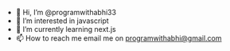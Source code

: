 - 👋 Hi, I’m @programwithabhi33
- 👀 I’m interested in javascript
- 🌱 I’m currently learning next.js
- 📫 How to reach me email me on programwithabhi@gmail.com
<!---
programwithabhi33/programwithabhi33 is a ✨ special ✨ repository because its `README.md` (this file) appears on your GitHub profile.
You can click the Preview link to take a look at your changes.
--->
